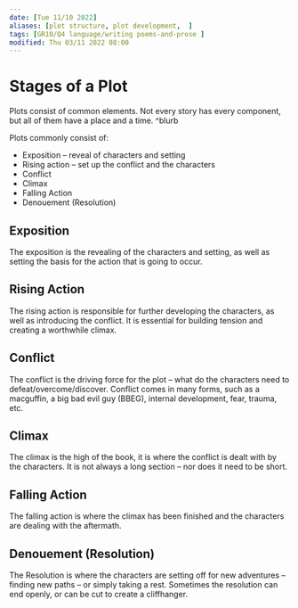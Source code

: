 ```yaml
---
date: [Tue 11/10 2022]
aliases: [plot structure, plot development,  ]
tags: [GR10/Q4 language/writing poems-and-prose ]
modified: Thu 03/11 2022 08:00
---
```

# Stages of a Plot
Plots consist of common elements. Not every story has every component, but all of them have a place and a time. ^blurb

Plots commonly consist of: 
- Exposition – reveal of characters and setting
- Rising action – set up the conflict and the characters
- Conflict
- Climax
- Falling Action
- Denouement (Resolution)

## Exposition
The exposition is the revealing of the characters and setting, as well as setting the basis for the action that is going to occur. 

## Rising Action
The rising action is responsible for further developing the characters, as well as introducing the conflict. It is essential for building tension and creating a worthwhile climax. 

## Conflict
The conflict is the driving force for the plot – what do the characters need to defeat/overcome/discover. Conflict comes in many forms, such as a macguffin, a big bad evil guy (BBEG), internal development, fear, trauma, etc. 

## Climax 
The climax is the high of the book, it is where the conflict is dealt with by the characters. It is not always a long section – nor does it need to be short. 

## Falling Action
The falling action is where the climax has been finished and the characters are dealing with the aftermath. 

## Denouement (Resolution)
The Resolution is where the characters are setting off for new adventures – finding new paths – or simply taking a rest. Sometimes the resolution can end openly, or can be cut to create a cliffhanger. 